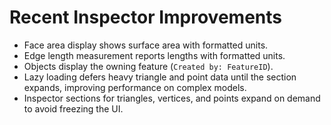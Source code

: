 # Recent Inspector Improvements

- Face area display shows surface area with formatted units.
- Edge length measurement reports lengths with formatted units.
- Objects display the owning feature (`Created by: FeatureID`).
- Lazy loading defers heavy triangle and point data until the section expands, improving performance on complex models.
- Inspector sections for triangles, vertices, and points expand on demand to avoid freezing the UI.
